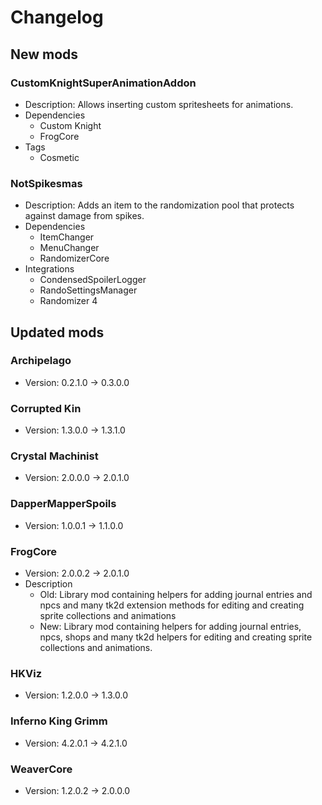 # Changelog


## New mods

### CustomKnightSuperAnimationAddon

- Description: Allows inserting custom spritesheets for animations.
- Dependencies
  + Custom Knight
  + FrogCore
- Tags
  + Cosmetic

### NotSpikesmas

- Description: Adds an item to the randomization pool that protects against damage from spikes.
- Dependencies
  + ItemChanger
  + MenuChanger
  + RandomizerCore
- Integrations
  + CondensedSpoilerLogger
  + RandoSettingsManager
  + Randomizer 4


## Updated mods

### Archipelago

- Version: 0.2.1.0 -> 0.3.0.0

### Corrupted Kin

- Version: 1.3.0.0 -> 1.3.1.0

### Crystal Machinist

- Version: 2.0.0.0 -> 2.0.1.0

### DapperMapperSpoils

- Version: 1.0.0.1 -> 1.1.0.0

### FrogCore

- Version: 2.0.0.2 -> 2.0.1.0
- Description
  + Old: Library mod containing helpers for adding journal entries and npcs and many tk2d extension methods for editing and creating sprite collections and animations
  + New: Library mod containing helpers for adding journal entries, npcs, shops and many tk2d helpers for editing and creating sprite collections and animations.

### HKViz

- Version: 1.2.0.0 -> 1.3.0.0

### Inferno King Grimm

- Version: 4.2.0.1 -> 4.2.1.0

### WeaverCore

- Version: 1.2.0.2 -> 2.0.0.0


